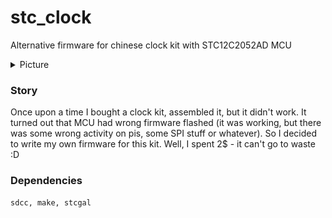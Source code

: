 # stc_clock
Alternative firmware for chinese clock kit with STC12C2052AD MCU

<details>
<summary>Picture</summary>
<p>

![Plot](./resources/clock_pic.jpg)

</p>

</details>

### Story
Once upon a time I bought a clock kit, assembled it, but it didn't work. It turned out that MCU had wrong firmware flashed (it was working, but there was some wrong activity on pis, some SPI stuff or whatever). So I decided to write my own firmware for this kit. Well, I spent 2$ - it can't go to waste :D

### Dependencies
```
sdcc, make, stcgal
```
